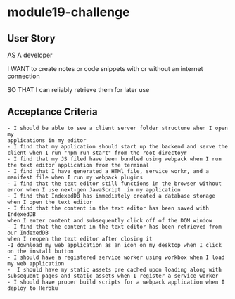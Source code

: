 # module19-challenge

## User Story

AS A developer

I WANT to create notes or code snippets with or without an internet connection

SO THAT I can reliably retrieve them for later use

## Acceptance Criteria

    - I should be able to see a client server folder structure when I open my 
    applications in my editor
    - I find that my application should start up the backend and serve the client when I run "npm run start" from the root directoyr
    - I find that my JS filed have been bundled using webpack when I run the text editor application from the terminal
    - I find that I have generated a HTMl file, service workr, and a manifest file when I run my webpack plugins
    - I find that the text editor still functions in the browser without error when I use next-gen JavaScript  in my application
    - I find that IndexedDB has immediately created a database storage when I open the text editor
    - I find that the content in the text editor has been saved with IndexedDB
    when I enter content and subsequently click off of the DOM window
    - I find that the content in the text editor has been retrieved from our IndexedDB
    when I reopen the text editor after closing it
    -I download my web application as an icon on my desktop when I click on the install button
    - I should have a registered service worker using workbox when I load my web application
    -  I should have my static assets pre cached upon loading along with subsequent pages and static assets when I register a service worker
    - I should have proper build scripts for a webpack application when I deploy to Heroku
